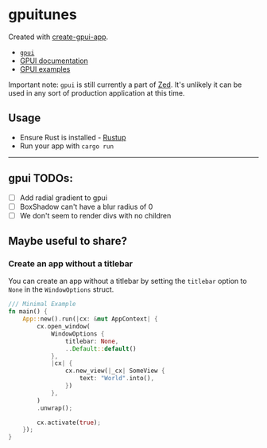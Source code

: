 # gpuitunes

Created with [create-gpui-app](https://crates.io/crates/create-gpui-app).

- [`gpui`](https://www.gpui.rs/)
- [GPUI documentation](https://github.com/zed-industries/zed/tree/main/crates/gpui/docs)
- [GPUI examples](https://github.com/zed-industries/zed/tree/main/crates/gpui/examples)

Important note: `gpui` is still currently a part of [Zed](https://github.com/zed-industries/zed). It's unlikely it can be used in any sort of production application at this time.

## Usage

- Ensure Rust is installed - [Rustup](https://rustup.rs/)
- Run your app with `cargo run`

---

## gpui TODOs:

- [ ] Add radial gradient to gpui
- [ ] BoxShadow can't have a blur radius of 0
- [ ] We don't seem to render divs with no children

## Maybe useful to share?

### Create an app without a titlebar

You can create an app without a titlebar by setting the `titlebar` option to `None` in the `WindowOptions` struct.

```rust
/// Minimal Example
fn main() {
    App::new().run(|cx: &mut AppContext| {
        cx.open_window(
            WindowOptions {
                titlebar: None,
                ..Default::default()
            },
            |cx| {
                cx.new_view(|_cx| SomeView {
                    text: "World".into(),
                })
            },
        )
        .unwrap();

        cx.activate(true);
    });
}
```
